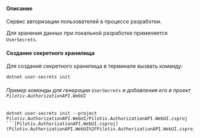 #### Описание

Сервис авторизации пользователей в процессе разработки.

Для хранения данных при локальной разработке применяется `UserSecrets`.

#### Создание секретного хранилища

Для создания секретного хранилища в терминале вызвать команду:

```
dotnet user-secrets init
```

###### Пример команды для генерации `UserSecrets` и добавления его в проект `Pilotiv.AuthorizationAPI.WebUI`

```
dotnet user-secrets init --project Pilotiv.AuthorizationAPI.WebUI/Pilotiv.AuthorizationAPI.WebUI.csproj
```[Pilotiv.AuthorizationAPI.WebUI.csproj](Pilotiv.AuthorizationAPI.WebUI%2FPilotiv.AuthorizationAPI.WebUI.csproj)